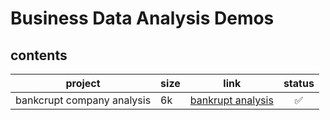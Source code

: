 # Business Data Analysis Demos

## contents

| project                    | size | link                                                                                                    | status |
| -------------------------- | ---- | ------------------------------------------------------------------------------------------------------- | :----: |
| bankcrupt company analysis | 6k   | [bankrupt analysis](https://github.com/Jeromexsu/business_data_analysis/blob/main/bankrupt/analysis.ipynb) |   ✅   |

